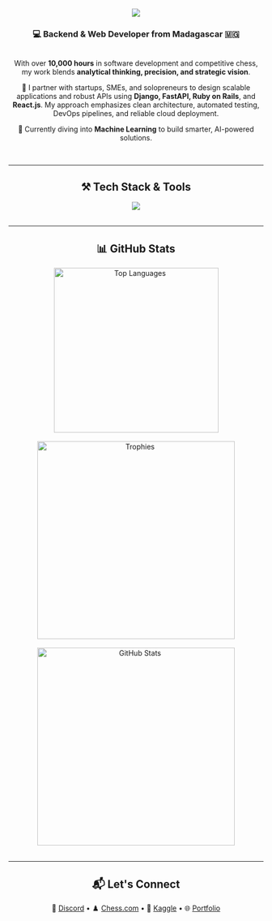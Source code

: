 <h1 align="center">
  <img src="https://readme-typing-svg.herokuapp.com/?font=Fira+Code&size=35&center=true&vCenter=true&width=600&height=70&duration=4000&lines=Hi+There!+👋;+I'm+Mizael+Anthony!" />
</h1>

<h3 align="center">💻 Backend & Web Developer from Madagascar 🇲🇬</h3>

<br/>

<div align="center">
With over <strong>10,000 hours</strong> in software development and competitive chess, my work blends
<strong>analytical thinking, precision, and strategic vision</strong>.

🚀 I partner with startups, SMEs, and solopreneurs to design scalable applications and robust APIs using
<strong>Django, FastAPI, Ruby on Rails</strong>, and <strong>React.js</strong>. My approach emphasizes clean architecture, automated testing, DevOps pipelines, and reliable cloud deployment.

🌱 Currently diving into <strong>Machine Learning</strong> to build smarter, AI-powered solutions.
</div>

<br/>

<hr/>

<h2 align="center">⚒ Tech Stack & Tools</h2>
<div align="center">
  <img src="https://go-skill-icons.vercel.app/api/icons?i=fastapi,django,rails,react,postgresql,redis,streamlit,sentry,notion,n8n"/>
</div>

<br/>

<hr/>

<h2 align="center">📊 GitHub Stats</h2>
<div align="center">
  <img width="325" src="https://github-readme-stats.vercel.app/api/top-langs?username=mizael-anthony&langs_count=6&layout=compact&theme=react&border_radius=15" alt="Top Languages"/>
  <br/><br/>
  <img width="390" src="https://github-profile-trophy.vercel.app/?username=mizael-anthony&theme=darkhub&no-frame=true&margin-w=5" alt="Trophies"/>
  <br/><br/>
  <img width="390" src="https://github-readme-stats.vercel.app/api?username=mizael-anthony&show_icons=true&theme=react&rank_icon=github&border_radius=15" alt="GitHub Stats"/>
</div>

<br/>

<hr/>

<h2 align="center">📬 Let's Connect</h2>
<div align="center">
  💼 <a href="https://discord.gg/BBe97RnT">Discord</a> •  
  ♟️ <a href="https://www.chess.com/member/mizael_anthony_365">Chess.com</a> •  
  🧠 <a href="https://www.kaggle.com/mizaelanthony">Kaggle</a> •  
  🌐 <a href="https://mizael.pro">Portfolio</a>
</div>
